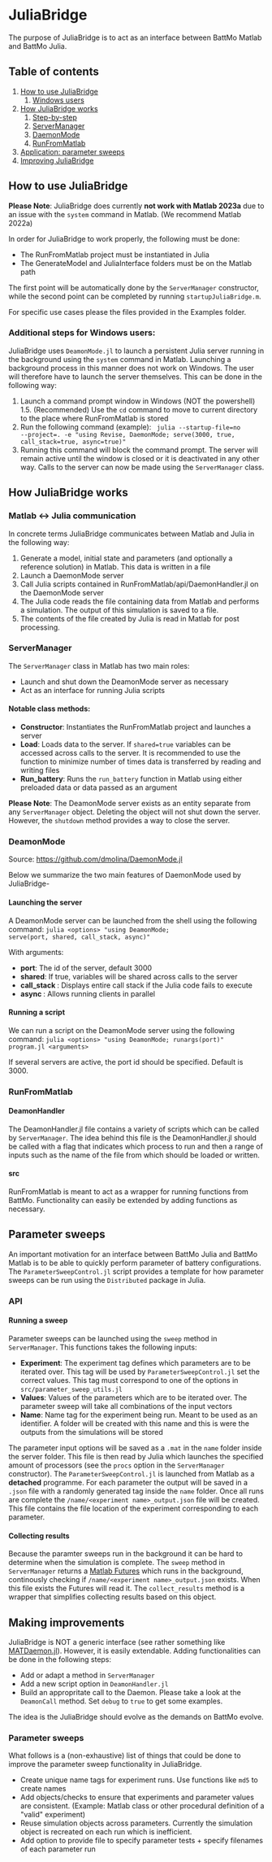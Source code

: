 # JuliaBridge

The purpose of JuliaBridge is to act as an interface between BattMo Matlab and BattMo Julia. 

## Table of contents

1. [How to use JuliaBridge](#how-to-use-juliabridge)
    1. [Windows users](#additional-steps-for-windows-users)
2. [How JuliaBridge works](#how-juliabridge-works)
    1. [Step-by-step](#matlab-↔-julia-communication)
    2. [ServerManager](#servermanager)
    3. [DaemonMode](#deamonmode)
    4. [RunFromMatlab](#runfrommatlab)
3. [Application: parameter sweeps](#parameter-sweeps)
4. [Improving JuliaBridge](#possible-improvements)

## How to use JuliaBridge

**Please Note**: JuliaBridge does currently **not work with Matlab 2023a** due to an issue with the <code>system</code> command in Matlab. (We recommend Matlab 2022a)

In order for JuliaBridge to work properly, the following must be done:
<ul>
    <li> The RunFromMatlab project must be instantiated in Julia</li>
    <li> The GenerateModel and JuliaInterface folders must be on the Matlab path </li>
</ul>

The first point will be automatically done by the <code>ServerManager</code> constructor, while the second point can be completed by running <code>startupJuliaBridge.m</code>.

For specific use cases please the files provided in the Examples folder. 


### Additional steps for Windows users:

JuliaBridge uses <code>DeamonMode.jl</code> to launch a persistent Julia server running in the background using the <code>system</code> command in Matlab. Launching a background process in this manner does not work on Windows. The user will therefore have to launch the server themselves. This can be done in the following way:

1. Launch a command prompt window in Windows (NOT the powershell)
1.5. (Recommended) Use the <code>cd</code> command to move to current directory to the place where RunFromMatlab is stored
2. Run the following command (example):
<code> julia --startup-file=no --project=. -e "using Revise, DaemonMode; serve(3000, true, call_stack=true, async=true)" </code>
3. Running this command will block the command prompt. The server will remain active until the window is closed or it is deactivated in any other way. Calls to the server can now be made using the <code>ServerManager</code> class.

## How JuliaBridge works

### Matlab &harr; Julia communication
 
In concrete terms JuliaBridge communicates between Matlab and Julia in the following way:

1. Generate a model, initial state and parameters (and optionally a reference solution) in Matlab. This data is written in a file
2. Launch a DaemonMode server
3. Call Julia scripts contained in RunFromMatlab/api/DaemonHandler.jl on the DaemonMode server
4. The Julia code reads the file containing data from Matlab and performs a simulation. The output of this simulation is saved to a file.
5. The contents of the file created by Julia is read in Matlab for post processing.

### ServerManager

The <code>ServerManager</code> class in Matlab has two main roles:
<ul>
    <li> Launch and shut down the DeamonMode server as necessary</li>
    <li> Act as an interface for running Julia scripts</li>
</ul>

#### Notable class methods:
<ul>
    <li> <b>Constructor</b>: Instantiates the RunFromMatlab project and launches a server</li>
    <li> <b>Load</b>: Loads data to the server. If <code>shared=true</code> variables can be accessed across calls to the server. It is recommended to use the function to minimize number of times data is transferred by reading and writing files</li>
    <li><b>Run_battery</b>: Runs the <code>run_battery</code> function in Matlab using either preloaded data or data passed as an argument</li>
</ul>

**Please Note**: The DeamonMode server exists as an entity separate from any <code>ServerManager</code> object. Deleting the object will not shut down the server. However, the <code>shutdown</code> method provides a way to close the server. 

### DeamonMode

Source: https://github.com/dmolina/DaemonMode.jl

Below we summarize the two main features of DaemonMode used by JuliaBridge-

#### Launching the server

A DeamonMode server can be launched from the shell using the following command:
<code>julia <options\> "using DeamonMode; serve(port, shared, call_stack, async)"</code>

With arguments:
<ul>
    <li> <b>port</b>: The id of the server, default 3000</li>
    <li> <b>shared</b>: If true, variables will be shared across calls to the server</li>
    <li> <b> call_stack </b>: Displays entire call stack if the Julia code fails to execute</li>
    <li> <b> async </b>: Allows running clients in parallel </li>
</ul>

#### Running a script

We can run a script on the DeamonMode server using the following command:
<code>julia <options\> "using DeamonMode; runargs(port)" program.jl <arguments\></code>

If several servers are active, the port id should be specified. Default is 3000.

### RunFromMatlab

#### DeamonHandler

The DeamonHandler.jl file contains a variety of scripts which can be called by <code>ServerManager</code>. The idea behind this file is the DeamonHandler.jl should be called with a flag that indicates which process to run and then a range of inputs such as the name of the file from which should be loaded or written.

#### src

RunFromMatlab is meant to act as a wrapper for running functions from BattMo. Functionality can easily be extended by adding functions as necessary.

## Parameter sweeps

An important motivation for an interface between BattMo Julia and BattMo Matlab is to be able to quickly perform parameter of battery configurations. The <code>ParameterSweepControl.jl</code> script provides a template for how parameter sweeps can be run using the <code>Distributed</code> package in Julia. 

### API

#### Running a sweep

Parameter sweeps can be launched using the <code>sweep</code> method in <code>ServerManager</code>. This functions takes the following inputs:
<ul>
    <li> <b>Experiment</b>: The experiment tag defines which parameters are to be iterated over. This tag will be used by <code>ParameterSweepControl.jl</code> set the correct values. This tag must correspond to one of the options in <code>src/parameter_sweep_utils.jl</code></li>
    <li><b>Values</b>: Values of the parameters which are to be iterated over. The parameter sweep will take all combinations of the input vectors</li>
    <li><b>Name</b>: Name tag for the experiment being run. Meant to be used as an identifier. A folder will be created with this name and this is were the outputs from the simulations will be stored</li>
</ul>

The parameter input options will be saved as a <code>.mat</code> in the <code>name</code> folder inside the server folder. This file is then read by Julia which launches the specified amount of processors (see the <code>procs</code> option in the <code>ServerManager</code> constructor). The <code>ParameterSweepControl.jl</code> is launched from Matlab as a <b>detached</b> programme. For each parameter the output will be saved in a <code>.json</code> file with a randomly generated tag inside the <code>name</code> folder. Once all runs are complete the <code>/name/\<experiment name\>_output.json</code> file will be created. This file contains the file location of the experiment corresponding to each parameter.

#### Collecting results

Because the paramter sweeps run in the background it can be hard to determine when the simulation is complete. The <code>sweep</code> method in <code>ServerManager</code> returns a [Matlab Futures](https://se.mathworks.com/help/matlab/ref/parallel.future.html) which runs in the background, continously checking if <code>/name/\<experiment name\>_output.json</code> exists. When this file exists the Futures will read it. The <code>collect_results</code> method is a wrapper that simplifies collecting results based on this object.

## Making improvements

JuliaBridge is NOT a generic interface (see rather something like [MATDaemon.jl](https://github.com/jondeuce/MATDaemon.jl)). However, it is easily extendable. Adding functionalities can be done in the following steps:
<ul>
    <li>Add or adapt a method in <code>ServerManager</code></li>
    <li>Add a new script option in <code>DeamonHandler.jl</code></li>
    <li>Build an appropritate call to the Daemon. Please take a look at the <code>DeamonCall</code> method. Set <code>debug</code> to <code>true</code> to get some examples.</li>
</ul>

The idea is the JuliaBridge should evolve as the demands on BattMo evolve.

### Parameter sweeps

What follows is a (non-exhaustive) list of things that could be done to improve the parameter sweep functionality in JuliaBridge.
<ul>
    <li>Create unique name tags for experiment runs. Use functions like <code>md5</code> to create names</li>
    <li>Add objects/checks to ensure that experiments and parameter values are consistent. (Example: Matlab class or other procedural definition of a "valid" experiment)</li>
    <li>Reuse simulation objects across parameters. Currently the simulation object is recreated on each run which is inefficient.</li>
    <li>Add option to provide file to specify parameter tests + specify filenames of each parameter run</li>
    
</ul>